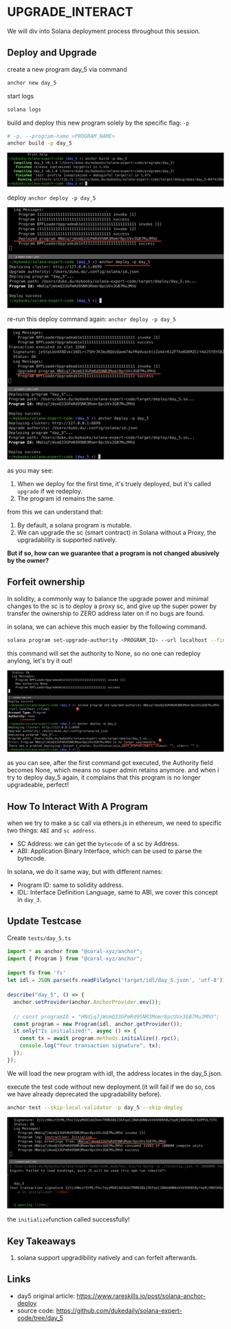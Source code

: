 # UPGRADE_INTERACT

We will div into Solana deployment process throughout this session.

## Deploy and Upgrade

create a new program day_5 via command

```sh
anchor new day_5
```

start logs

```sh
solana logs
```

build and deploy this new program solely by the specific flag: `-p`

```sh
# -p, --program-name <PROGRAM_NAME>
anchor build -p day_5
```

![image-20240722213104150](./assets/image-20240722213104150.png)

deploy `anchor deploy -p day_5`

![image-20240722213251626](./assets/image-20240722213251626.png)

re-run this deploy command again: `anchor deploy -p day_5`

![image-20240722213331633](./assets/image-20240722213331633.png)

as you may see:

1. When we deploy for the first time, it's truely deployed, but it's called `upgrade` if we redeploy. 
2. The program id remains the same.

from this we can understand that: 

1. By default,  a solana program is mutable. 
2. We can upgrade the sc (smart contract) in Solana without a Proxy, the upgradability is supported natively.

**But if so, how can we guarantee that a program is not changed abusively by the owner?**



## Forfeit ownership

In solidity, a commonly way to balance the upgrade power and minimal changes to the sc is to deploy a proxy sc,  and give up the super power by  transfer the ownership to ZERO address later on if no bugs are found.



in solana, we can achieve this much easier by the following command.

```sh
solana program set-upgrade-authority <PROGRAM_ID> --url localhost --final
```

this command will set the authority to None, so no one can redeploy anylong, let's try it out!

![image-20240722220413448](./assets/image-20240722220413448.png)

as you can see, after the first command got executed, the Authority field becomes None, which means no super admin retains anymore. and when i try to deploy day_5 again, it complains that this program is no longer upgradeable, perfect!



## How To Interact With A Program

when we try to make a sc call via ethers.js in ethereum, we need to specific two things: `ABI` and `sc address`.

- SC Address: we can get the `bytecode` of a sc by Address.
- ABI: Application Binary Interface, which can be used to parse the bytecode.

In solana, we do it same way, but with different names:

- Program ID: same to solidity address.
- IDL: Interface Definition Language, same to ABI, we cover this concept in `day_3`.

## Update Testcase

Create `tests/day_5.ts`

```ts
import * as anchor from "@coral-xyz/anchor";
import { Program } from "@coral-xyz/anchor";

import fs from 'fs'
let idl = JSON.parse(fs.readFileSync('target/idl/day_5.json', 'utf-8'))

describe("day_5", () => {
  anchor.setProvider(anchor.AnchorProvider.env());

  // const programID = "HNdiq7jWsmQ33GPmRd95NR3Momr8pcUVx3GB7MuJMhU";
  const program = new Program(idl, anchor.getProvider());
  it.only("Is initialized!", async () => {
    const tx = await program.methods.initialize().rpc();
    console.log("Your transaction signature", tx);
  });
});
```

We will load the new program with idl, the address locates in the day_5.json.

execute the test code without new deployment.(it will fail if we do so, cos we have already deprecated the upgradability before).



```sh
anchor test --skip-local-validator -p day_5 --skip-deploy
```

![image-20240722232711597](./assets/image-20240722232711597.png)

the `initialize`function called successfully!



## Key Takeaways

1. solana support upgradibility natively and can forfeit afterwards.



## Links

- day5 original article: https://www.rareskills.io/post/solana-anchor-deploy
- source code: https://github.com/dukedaily/solana-expert-code/tree/day_5
